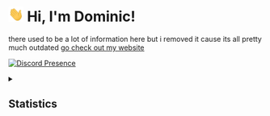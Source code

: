 <h1> <img src="https://raw.githubusercontent.com/mrhappyma/mrhappyma/master/wave.gif" width="30px"> Hi, I'm Dominic! </h1>

there used to be a lot of information here but i removed it cause its all pretty much outdated
[go check out my website](https://userexe.me)

[![Discord Presence](https://lanyard.cnrad.dev/api/606526727753170969)](https://discord.com/users/606526727753170969)

<details>
  <summary><h2>Statistics</h2></summary>
  
these also look like they might be a little off i havent had that many commits this year... or have I? where are they coming from then???

![mrhappyma's GitHub stats](https://github-readme-stats.vercel.app/api?username=mrhappyma&show_icons=true&theme=dark&hide_title=true)
<br>
![Top Langs](https://github-readme-stats.vercel.app/api/top-langs/?username=mrhappyma&layout=compact&theme=dark)
<br>
![wakatime stats](https://github-readme-stats.vercel.app/api/wakatime?username=userexe&layout=compact&theme=dark)
</details>
